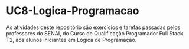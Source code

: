 # UC8-Logica-Programacao
As atividades deste repositório são exercícios e tarefas passadas pelos professores do SENAI, do Curso de Qualificação Programador Full Stack T2, aos alunos iniciantes em Lógica de Programação.
